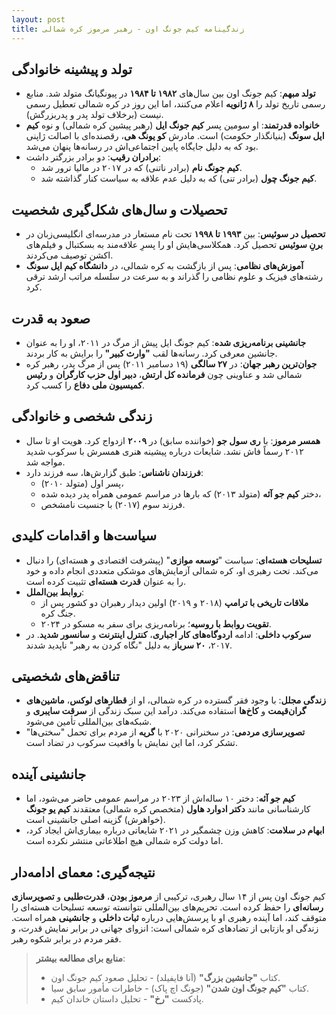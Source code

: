```yaml
---
layout: post
title: زندگینامه کیم جونگ اون - رهبر مرموز کره شمالی
---
```


## تولد و پیشینه خانوادگی
- **تولد مبهم**: کیم جونگ اون بین سال‌های **۱۹۸۲ تا ۱۹۸۴** در پیونگیانگ متولد شد. منابع رسمی تاریخ تولد را **۸ ژانویه** اعلام می‌کنند، اما این روز در کره شمالی تعطیل رسمی نیست (برخلاف تولد پدر و پدربزرگش).
- **خانواده قدرتمند**: او سومین پسر **کیم جونگ ایل** (رهبر پیشین کره شمالی) و نوه **کیم ایل سونگ** (بنیانگذار حکومت) است. مادرش **کو یونگ هی**، رقصنده‌ای با اصالت ژاپنی بود که به دلیل جایگاه پایین اجتماعی‌اش در رسانه‌ها پنهان می‌شد.
- **برادران رقیب**: دو برادر بزرگتر داشت:  
  - **کیم جونگ نام** (برادر ناتنی) که در ۲۰۱۷ در مالیا ترور شد.  
  - **کیم جونگ چول** (برادر تنی) که به دلیل عدم علاقه به سیاست کنار گذاشته شد.

## تحصیلات و سال‌های شکل‌گیری شخصیت
- **تحصیل در سوئیس**: بین **۱۹۹۳ تا ۱۹۹۸** تحت نام مستعار در مدرسه‌ای انگلیسی‌زبان در **برنِ سوئیس** تحصیل کرد. همکلاسی‌هایش او را پسرِ علاقه‌مند به بسکتبال و فیلم‌های اکشن توصیف می‌کردند.
- **آموزش‌های نظامی**: پس از بازگشت به کره شمالی، در **دانشگاه کیم ایل سونگ** رشته‌های فیزیک و علوم نظامی را گذراند و به سرعت در سلسله مراتب ارشد ترقی کرد.

## صعود به قدرت
- **جانشینی برنامه‌ریزی شده**: کیم جونگ ایل پیش از مرگ در ۲۰۱۱، او را به عنوان جانشین معرفی کرد. رسانه‌ها لقب **"وارث کبیر"** را برایش به کار بردند.
- **جوان‌ترین رهبر جهان**: در **۲۷ سالگی** (۱۹ دسامبر ۲۰۱۱) پس از مرگ پدر، رهبر کره شمالی شد و عناوینی چون **فرمانده کل ارتش**، **دبیر اول حزب کارگران** و **رئیس کمیسیون ملی دفاع** را کسب کرد.

## زندگی شخصی و خانوادگی
- **همسر مرموز**: با **ری سول جو** (خواننده سابق) در **۲۰۰۹** ازدواج کرد. هویت او تا سال ۲۰۱۲ رسماً فاش نشد. شایعات درباره پیشینه هنری همسرش با سرکوب شدید مواجه شد.
- **فرزندان ناشناس**: طبق گزارش‌ها، سه فرزند دارد:  
  - پسر اول (متولد ۲۰۱۰)،  
  - دختر **کیم جو آئه** (متولد ۲۰۱۳) که بارها در مراسم عمومی همراه پدر دیده شده،  
  - فرزند سوم (۲۰۱۷) با جنسیت نامشخص.

## سیاست‌ها و اقدامات کلیدی
- **تسلیحات هسته‌ای**: سیاست "**توسعه موازی**" (پیشرفت اقتصادی و هسته‌ای) را دنبال می‌کند. تحت رهبری او، کره شمالی آزمایش‌های موشکی متعددی انجام داده و خود را به عنوان **قدرت هسته‌ای** تثبیت کرده است.
- **روابط بین‌الملل**:  
  - **ملاقات تاریخی با ترامپ** (۲۰۱۸ و ۲۰۱۹) اولین دیدار رهبران دو کشور پس از جنگ کره.  
  - **تقویت روابط با روسیه**؛ برنامه‌ریزی برای سفر به مسکو در ۲۰۲۴.
- **سرکوب داخلی**: ادامه **اردوگاه‌های کار اجباری**، **کنترل اینترنت** و **سانسور شدید**. در ۲۰۱۷، **۲۰ سرباز** به دلیل "نگاه کردن به رهبر" ناپدید شدند.

## تناقض‌های شخصیتی
- **زندگی مجلل**: با وجود فقر گسترده در کره شمالی، او از **قطارهای لوکس**، **ماشین‌های گران‌قیمت** و **کاخ‌ها** استفاده می‌کند. درآمد این سبک زندگی از **سرقت سایبری** و شبکه‌های بین‌المللی تأمین می‌شود.
- **تصویرسازی مردمی**: در سخنرانی ۲۰۲۰ با **گریه** از مردم برای تحمل "سختی‌ها" تشکر کرد، اما این نمایش با واقعیت سرکوب در تضاد است.

## جانشینی آینده
- **کیم جو آئه**: دختر ۱۰ ساله‌اش از ۲۰۲۳ در مراسم عمومی حاضر می‌شود، اما کارشناسانی مانند **دکتر ادوارد هاول** (متخصص کره شمالی) معتقدند **کیم یو جونگ** (خواهرش) گزینه اصلی جانشینی است.
- **ابهام در سلامت**: کاهش وزن چشمگیر در ۲۰۲۱ شایعاتی درباره بیماری‌اش ایجاد کرد، اما دولت کره شمالی هیچ اطلاعاتی منتشر نکرده است.

## نتیجه‌گیری: معمای ادامه‌دار
کیم جونگ اون پس از ۱۴ سال رهبری، ترکیبی از **مرموز بودن**، **قدرت‌طلبی** و **تصویرسازی رسانه‌ای** را حفظ کرده است. تحریم‌های بین‌المللی نتوانسته توسعه تسلیحات هسته‌ای را متوقف کند، اما آینده رهبری او با پرسش‌هایی درباره **ثبات داخلی** و **جانشینی** همراه است. زندگی او بازتابی از تضادهای کره شمالی است: انزوای جهانی در برابر نمایش قدرت، و فقر مردم در برابر شکوه رهبر.

> **منابع برای مطالعه بیشتر**:  
> - کتاب **"جانشین بزرگ"** (آنا فایفیلد) - تحلیل صعود کیم جونگ اون.  
> - کتاب **"کیم جونگ اون شدن"** (جونگ اچ پاک) - خاطرات مأمور سابق سیا.  
> - پادکست **"رخ"** - تحلیل داستان خاندان کیم.
